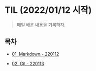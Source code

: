 # TIL (2022/01/12 시작)

> 매일 배운 내용을 기록하자.

## 목차

- [01. Markdown - 220112](./Markdown)

- [02. Git - 220113](./Git)

  

  

  


